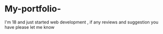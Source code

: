 # My-portfolio-
I'm 18 and just started web development , if any reviews and suggestion you have please let me know   
